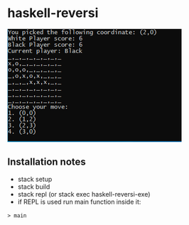 # haskell-reversi

![reversi-game](reversi.gif)

## Installation notes
* stack setup
* stack build
* stack repl (or stack exec haskell-reversi-exe)
* if REPL is used run main function inside it:
```
> main
```
